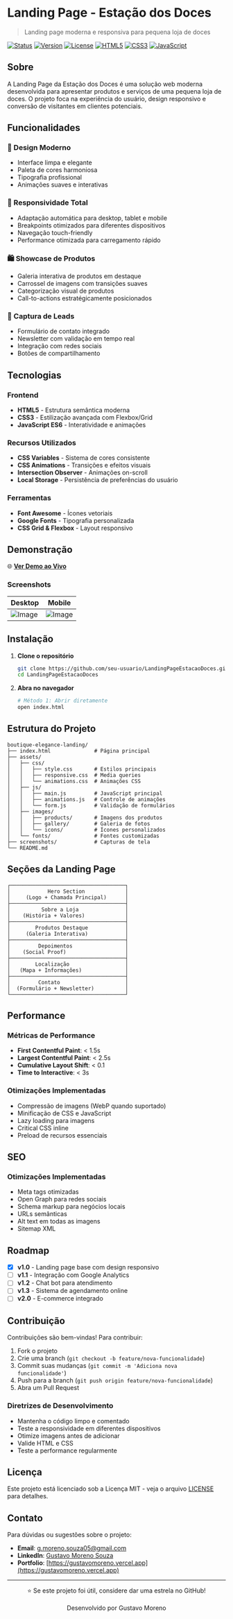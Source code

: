 # Landing Page - Estação dos Doces

> Landing page moderna e responsiva para pequena loja de doces

[![Status](https://img.shields.io/badge/Status-Finalizado-success)](https://github.com/seu-usuario/boutique-elegance-landing)
[![Version](https://img.shields.io/badge/Version-1.0.0-blue)](https://github.com/seu-usuario/boutique-elegance-landing/releases)
[![License](https://img.shields.io/badge/License-MIT-green.svg)](LICENSE)
[![HTML5](https://img.shields.io/badge/HTML5-E34F26?logo=html5&logoColor=white)](https://html.spec.whatwg.org/)
[![CSS3](https://img.shields.io/badge/CSS3-1572B6?logo=css3&logoColor=white)](https://www.w3.org/Style/CSS/)
[![JavaScript](https://img.shields.io/badge/JavaScript-F7DF1E?logo=javascript&logoColor=black)](https://developer.mozilla.org/en-US/docs/Web/JavaScript)

## Sobre

A Landing Page da Estação dos Doces é uma solução web moderna desenvolvida para apresentar produtos e serviços de uma pequena loja de doces. O projeto foca na experiência do usuário, design responsivo e conversão de visitantes em clientes potenciais.

## Funcionalidades

### 🎨 Design Moderno
- Interface limpa e elegante
- Paleta de cores harmoniosa
- Tipografia profissional
- Animações suaves e interativas

### 📱 Responsividade Total
- Adaptação automática para desktop, tablet e mobile
- Breakpoints otimizados para diferentes dispositivos
- Navegação touch-friendly
- Performance otimizada para carregamento rápido

### 🛍️ Showcase de Produtos
- Galeria interativa de produtos em destaque
- Carrossel de imagens com transições suaves
- Categorização visual de produtos
- Call-to-actions estratégicamente posicionados

### 📧 Captura de Leads
- Formulário de contato integrado
- Newsletter com validação em tempo real
- Integração com redes sociais
- Botões de compartilhamento

## Tecnologias

### Frontend
- **HTML5** - Estrutura semântica moderna
- **CSS3** - Estilização avançada com Flexbox/Grid
- **JavaScript ES6** - Interatividade e animações

### Recursos Utilizados
- **CSS Variables** - Sistema de cores consistente
- **CSS Animations** - Transições e efeitos visuais
- **Intersection Observer** - Animações on-scroll
- **Local Storage** - Persistência de preferências do usuário

### Ferramentas
- **Font Awesome** - Ícones vetoriais
- **Google Fonts** - Tipografia personalizada
- **CSS Grid & Flexbox** - Layout responsivo

## Demonstração

🌐 **[Ver Demo ao Vivo](https://estacaodoces.vercel.app/)**

### Screenshots

| Desktop | Mobile | 
|---------|--------|
| ![Image](https://github.com/user-attachments/assets/112ffc81-c394-4460-97bb-0aec1ca01e95) | ![Image](https://github.com/user-attachments/assets/01cf7b33-6621-41c1-bdd7-53b357707723) 

## Instalação

1. **Clone o repositório**
   ```bash
   git clone https://github.com/seu-usuario/LandingPageEstacaoDoces.git
   cd LandingPageEstacaoDoces
   ```

2. **Abra no navegador**
   ```bash
   # Método 1: Abrir diretamente
   open index.html
   ```
   
## Estrutura do Projeto

```
boutique-elegance-landing/
├── index.html              # Página principal
├── assets/
│   ├── css/
│   │   ├── style.css       # Estilos principais
│   │   ├── responsive.css  # Media queries
│   │   └── animations.css  # Animações CSS
│   ├── js/
│   │   ├── main.js         # JavaScript principal
│   │   ├── animations.js   # Controle de animações
│   │   └── form.js         # Validação de formulários
│   ├── images/
│   │   ├── products/       # Imagens dos produtos
│   │   ├── gallery/        # Galeria de fotos
│   │   └── icons/          # Ícones personalizados
│   └── fonts/              # Fontes customizadas
├── screenshots/            # Capturas de tela
└── README.md
```

## Seções da Landing Page

```
┌─────────────────────────────────────┐
│            Hero Section             │
│     (Logo + Chamada Principal)      │
├─────────────────────────────────────┤
│          Sobre a Loja               │
│    (História + Valores)             │
├─────────────────────────────────────┤
│        Produtos Destaque            │
│     (Galeria Interativa)            │
├─────────────────────────────────────┤
│         Depoimentos                 │
│    (Social Proof)                   │
├─────────────────────────────────────┤
│        Localização                  │
│   (Mapa + Informações)              │
├─────────────────────────────────────┤
│         Contato                     │
│  (Formulário + Newsletter)          │
└─────────────────────────────────────┘
```

## Performance

### Métricas de Performance
- **First Contentful Paint**: < 1.5s
- **Largest Contentful Paint**: < 2.5s
- **Cumulative Layout Shift**: < 0.1
- **Time to Interactive**: < 3s

### Otimizações Implementadas
- Compressão de imagens (WebP quando suportado)
- Minificação de CSS e JavaScript
- Lazy loading para imagens
- Critical CSS inline
- Preload de recursos essenciais

## SEO

### Otimizações Implementadas
- Meta tags otimizadas
- Open Graph para redes sociais
- Schema markup para negócios locais
- URLs semânticas
- Alt text em todas as imagens
- Sitemap XML

## Roadmap

- [x] **v1.0** - Landing page base com design responsivo
- [ ] **v1.1** - Integração com Google Analytics
- [ ] **v1.2** - Chat bot para atendimento
- [ ] **v1.3** - Sistema de agendamento online
- [ ] **v2.0** - E-commerce integrado

## Contribuição

Contribuições são bem-vindas! Para contribuir:

1. Fork o projeto
2. Crie uma branch (`git checkout -b feature/nova-funcionalidade`)
3. Commit suas mudanças (`git commit -m 'Adiciona nova funcionalidade'`)
4. Push para a branch (`git push origin feature/nova-funcionalidade`)
5. Abra um Pull Request

### Diretrizes de Desenvolvimento

- Mantenha o código limpo e comentado
- Teste a responsividade em diferentes dispositivos
- Otimize imagens antes de adicionar
- Valide HTML e CSS
- Teste a performance regularmente

## Licença

Este projeto está licenciado sob a Licença MIT - veja o arquivo [LICENSE](LICENSE) para detalhes.

## Contato

Para dúvidas ou sugestões sobre o projeto:

- **Email**: [g.moreno.souza05@gmail.com](mailto:g.moreno.souza05@gmail.com)
- **LinkedIn**: [Gustavo Moreno Souza](http://linkedin.com/in/gustavo-moreno-8a925b26a/)
- **Portfolio**: [https://gustavomoreno.vercel.app](https://gustavomoreno.vercel.app)

---

<div align="center">
  ⭐ Se este projeto foi útil, considere dar uma estrela no GitHub!
  <br><br>
  Desenvolvido por Gustavo Moreno
</div>
